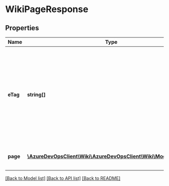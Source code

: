 # WikiPageResponse

## Properties
Name | Type | Description | Notes
------------ | ------------- | ------------- | -------------
**eTag** | **string[]** | Contains the list of ETag values from the response header of the pages API call. The first item in the list contains the version of the wiki page. | [optional] 
**page** | [**\AzureDevOpsClient\Wiki\AzureDevOpsClient\Wiki\Model\WikiPage**](WikiPage.md) | Defines properties for wiki page. | [optional] 

[[Back to Model list]](../README.md#documentation-for-models) [[Back to API list]](../README.md#documentation-for-api-endpoints) [[Back to README]](../README.md)


